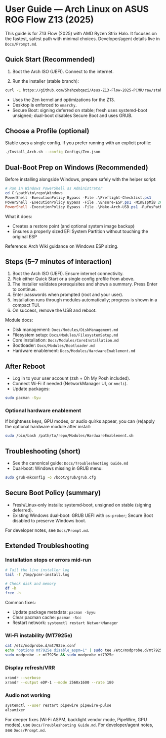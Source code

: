 # User Guide — Arch Linux on ASUS ROG Flow Z13 (2025)

This guide is for Z13 Flow (2025) with AMD Ryzen Strix Halo. It focuses on the fastest, safest path with minimal choices. Developer/agent details live in `Docs/Prompt.md`.

## Quick Start (Recommended)

1) Boot the Arch ISO (UEFI). Connect to the internet.

2) Run the installer (stable branch):
```bash
curl -L https://github.com/Shahzebqazi/Asus-Z13-Flow-2025-PCMR/raw/stable/Install_Arch.sh | bash
```

- Uses the Zen kernel and optimizations for the Z13.
- Desktop is enforced to `omarchy`.
- Secure Boot: signing deferred on stable; fresh uses systemd-boot unsigned; dual-boot disables Secure Boot and uses GRUB.

## Choose a Profile (optional)

Stable uses a single config. If you prefer running with an explicit profile:

```bash
./Install_Arch.sh --config Configs/Zen.json
```

## Dual‑Boot Prep on Windows (Recommended)

Before installing alongside Windows, prepare safely with the helper script:

```powershell
# Run in Windows PowerShell as Administrator
cd C:\path\to\repo\Windows
PowerShell -ExecutionPolicy Bypass -File .\Preflight-Checklist.ps1
PowerShell -ExecutionPolicy Bypass -File .\Ensure-ESP.ps1 -MinEspMiB 260 -NewEspMiB 300 -ShrinkOsMiB 512
PowerShell -ExecutionPolicy Bypass -File .\Make-Arch-USB.ps1 -RufusPath C:\Tools\rufus.exe -ISOPath C:\Users\me\Downloads\archlinux.iso
```

What it does:
- Creates a restore point (and optional system image backup)
- Ensures a properly sized EFI System Partition without touching the original ESP

Reference: Arch Wiki guidance on Windows ESP sizing.

## Steps (5–7 minutes of interaction)

1) Boot the Arch ISO (UEFI). Ensure internet connectivity.
2) Pick either Quick Start or a single config profile from above.
3) The installer validates prerequisites and shows a summary. Press Enter to continue.
4) Enter passwords when prompted (root and your user).
5) Installation runs through modules automatically; progress is shown in a compact TUI.
6) On success, remove the USB and reboot.

Module docs:
- Disk management: `Docs/Modules/DiskManagement.md`
- Filesystem setup: `Docs/Modules/FilesystemSetup.md`
- Core installation: `Docs/Modules/CoreInstallation.md`
- Bootloader: `Docs/Modules/Bootloader.md`
- Hardware enablement: `Docs/Modules/HardwareEnablement.md`

## After Reboot

- Log in to your user account (zsh + Oh My Posh included).
- Connect Wi‑Fi if needed (NetworkManager UI, or `nmcli`).
- Update packages:
```bash
sudo pacman -Syu
```

### Optional hardware enablement
If brightness keys, GPU modes, or audio quirks appear, you can (re)apply the optional hardware module after install:
```bash
sudo /bin/bash /path/to/repo/Modules/HardwareEnablement.sh
```

## Troubleshooting (short)

- See the canonical guide: `Docs/Troubleshooting Guide.md`
- Dual‑boot: Windows missing in GRUB menu:
```bash
sudo grub-mkconfig -o /boot/grub/grub.cfg
```

## Secure Boot Policy (summary)

- Fresh/Linux‑only installs: systemd‑boot, unsigned on stable (signing deferred).
- Existing Windows dual‑boot: GRUB UEFI with `os-prober`; Secure Boot disabled to preserve Windows boot.

For developer notes, see `Docs/Prompt.md`.

## Extended Troubleshooting

### Installation stops or errors mid-run
```bash
# Tail the live installer log
tail -f /tmp/pcmr-install.log

# Check disk and memory
df -h
free -h
```
Common fixes:
- Update package metadata: `pacman -Syyu`
- Clear pacman cache: `pacman -Scc`
- Restart network: `systemctl restart NetworkManager`

### Wi‑Fi instability (MT7925e)
```bash
cat /etc/modprobe.d/mt7925e.conf
echo "options mt7925e disable_aspm=1" | sudo tee /etc/modprobe.d/mt7925e.conf
sudo modprobe -r mt7925e && sudo modprobe mt7925e
```

### Display refresh/VRR
```bash
xrandr --verbose
xrandr --output eDP-1 --mode 2560x1600 --rate 180
```

### Audio not working
```bash
systemctl --user restart pipewire pipewire-pulse
alsamixer
```

For deeper fixes (Wi‑Fi ASPM, backlight vendor mode, PipeWire, GPU modes), use `Docs/Troubleshooting Guide.md`. For developer/agent notes, see `Docs/Prompt.md`.


